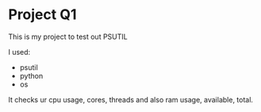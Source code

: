 # Project Q1
<p>This is my project to test out PSUTIL </p>
<p> I used:
</p>

- psutil
- python
- os

<p> It checks ur cpu usage, cores, threads and also ram usage, available, total. </p>